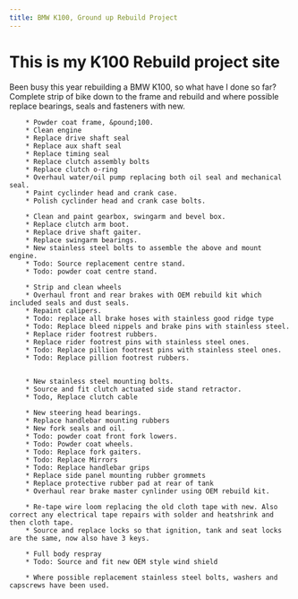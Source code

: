 ```yaml
---
title: BMW K100, Ground up Rebuild Project
---
```


This is my K100 Rebuild project site
====================================

Been busy this year rebuilding a BMW K100, so what have I done so far?
Complete strip of bike down to the frame and rebuild and where possible replace bearings, seals and fasteners with new.

        * Powder coat frame, &pound;100.
        * Clean engine
        * Replace drive shaft seal
        * Replace aux shaft seal
        * Replace timing seal
        * Replace clutch assembly bolts
        * Replace clutch o-ring
        * Overhaul water/oil pump replacing both oil seal and mechanical seal.
        * Paint cyclinder head and crank case.
        * Polish cyclinder head and crank case bolts.

        * Clean and paint gearbox, swingarm and bevel box.
        * Replace clutch arm boot.
        * Replace drive shaft gaiter.
        * Replace swingarm bearings.
        * New stainless steel bolts to assemble the above and mount engine.
        * Todo: Source replacement centre stand.
        * Todo: powder coat centre stand.

        * Strip and clean wheels
        * Overhaul front and rear brakes with OEM rebuild kit which included seals and dust seals.
        * Repaint calipers.
        * Todo: replace all brake hoses with stainless good ridge type
        * Todo: Replace bleed nippels and brake pins with stainless steel.
        * Replace rider footrest rubbers.
        * Replace rider footrest pins with stainless steel ones.
        * Todo: Replace pillion footrest pins with stainless steel ones.
        * Todo: Replace pillion footrest rubbers.


        * New stainless steel mounting bolts.
        * Source and fit clutch actuated side stand retractor.
        * Todo, Replace clutch cable

        * New steering head bearings.
        * Replace handlebar mounting rubbers
        * New fork seals and oil.
        * Todo: powder coat front fork lowers.
        * Todo: Powder coat wheels.
        * Todo: Replace fork gaiters.
        * Todo: Replace Mirrors
        * Todo: Replace handlebar grips
        * Replace side panel mounting rubber grommets
        * Replace protective rubber pad at rear of tank
        * Overhaul rear brake master cynlinder using OEM rebuild kit.

        * Re-tape wire loom replacing the old cloth tape with new. Also correct any electrical tape repairs with solder and heatshrink and then cloth tape.
        * Source and replace locks so that ignition, tank and seat locks are the same, now also have 3 keys.

        * Full body respray
        * Todo: Source and fit new OEM style wind shield

        * Where possible replacement stainless steel bolts, washers and capscrews have been used.

